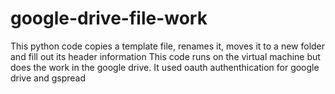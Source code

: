# google-drive-file-work
This python code copies a template file, renames it, moves it to a new folder and fill out its header information
This code runs on the virtual machine but does the work in the google drive. It used oauth authenthication for google drive and gspread
